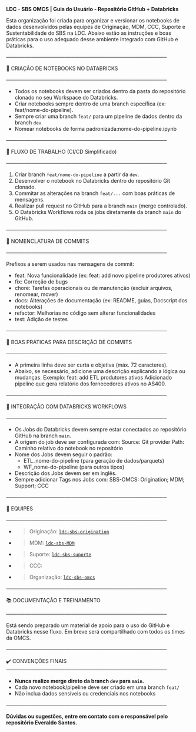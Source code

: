 **LDC - SBS OMCS | Guia do Usuário - Repositório GitHub + Databricks**

Esta organização foi criada para organizar e versionar os notebooks de dados desenvolvidos pelas equipes de Originação, MDM, CCC, Suporte e Sustentabilidade do SBS na LDC. Abaixo estão as instruções e boas práticas para o uso adequado desse ambiente integrado com GitHub e Databricks.

────────────────────────────────────────────

📁 CRIAÇÃO DE NOTEBOOKS NO DATABRICKS

────────────────────────────────────────────
- Todos os notebooks devem ser criados dentro da pasta do repositório clonado no seu Workspace do Databricks.
- Criar notebooks sempre dentro de uma branch específica (ex: feat/nome-do-pipeline).
- Sempre criar uma branch `feat/` para um pipeline de dados dentro da branch `dev`
- Nomear notebooks de forma padronizada:nome-do-pipeline.ipynb

────────────────────────────────────────────

🌿 FLUXO DE TRABALHO (CI/CD Simplificado)

────────────────────────────────────────────
1. Criar branch `feat/nome-do-pipeline` a partir da `dev`.
2. Desenvolver o notebook no Databricks dentro do repositório Git clonado.
3. Commitar as alterações na branch `feat/...` com boas práticas de mensagens.
4. Realizar pull request no GitHub para a branch `main` (merge controlado).
5. O Databricks Workflows roda os jobs diretamente da branch `main` do GitHub.

────────────────────────────────────────────

📝 NOMENCLATURA DE COMMITS

────────────────────────────────────────────

Prefixos a serem usados nas mensagens de commit:
- feat: Nova funcionalidade (ex: feat: add novo pipeline produtores ativos)
- fix: Correção de bugs
- chore: Tarefas operacionais ou de manutenção (excluir arquivos, renomear, mover)
- docs: Alterações de documentação (ex: README, guias, Docscript dos notebooks)
- refactor: Melhorias no código sem alterar funcionalidades
- test: Adição de testes

────────────────────────────────────────────

🧾 BOAS PRÁTICAS PARA DESCRIÇÃO DE COMMITS

────────────────────────────────────────────
- A primeira linha deve ser curta e objetiva (máx. 72 caracteres).
- Abaixo, se necessário, adicione uma descrição explicando a lógica ou mudanças.
Exemplo:
feat: add ETL produtores ativos
Adicionado pipeline que gera relatório dos fornecedores ativos no AS400.

────────────────────────────────────────────

🔄 INTEGRAÇÃO COM DATABRICKS WORKFLOWS

────────────────────────────────────────────
- Os Jobs do Databricks devem sempre estar conectados ao repositório GitHub na branch `main`.
- A origem do job deve ser configurada com:
  Source: Git provider
  Path: Caminho relativo do notebook no repositório
- Nome dos Jobs devem seguir o padrão:
  - ETL_nome-do-pipeline (para geração de dados/parquets)
  - WF_nome-do-pipeline (para outros tipos)
- Descrição dos Jobs devem ser em inglês.
- Sempre adicionar Tags nos Jobs com:
  SBS-OMCS: Origination; MDM; Support; CCC

────────────────────────────────────────────

👥 EQUIPES

────────────────────────────────────────────
- > Originação: [`ldc-sbs-origination`](https://github.com/ldc-sbs-omcs/origination-data-pipelines)
- > MDM: [`ldc-sbs-MDM`](https://github.com/ldc-sbs-omcs/MDM-data-pipelines)
- > Suporte: [`ldc-sbs-suporte`](https://github.com/ldc-sbs-omcs/suporte-data-pipelines)
- > CCC: 
- > Organização: [`ldc-sbs-omcs`](https://github.com/ldc-sbs-omcs)

────────────────────────────────────────────

📚 DOCUMENTAÇÃO E TREINAMENTO

────────────────────────────────────────────

Está sendo preparado um material de apoio para o uso do GitHub e Databricks nesse fluxo. Em breve será compartilhado com todos os times da OMCS.

────────────────────────────────────────────

✔️ CONVENÇÕES FINAIS
────────────────────────────────────────────
- **Nunca realize merge direto da branch `dev` para `main`.**
- Cada novo notebook/pipeline deve ser criado em uma branch `feat/`
- Não inclua dados sensíveis ou credenciais nos notebooks

────────────────────────────────────────────

**Dúvidas ou sugestões, entre em contato com o responsável pelo repositório Everaldo Santos.**
